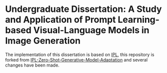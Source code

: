 # Undergraduate Dissertation: A Study and Application of Prompt Learning-based Visual-Language Models in Image Generation

The implementation of this dissertation is based on [IPL](https://arxiv.org/pdf/2304.03119.pdf), this repository is forked from [IPL-Zero-Shot-Generative-Model-Adaptation](https://github.com/Picsart-AI-Research/IPL-Zero-Shot-Generative-Model-Adaptation) and several changes have been made.

